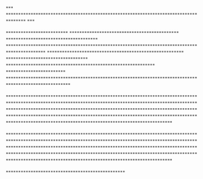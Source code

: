 """
"""""""""""""""""""""""""""""""""""""""""""""""""""""""""""""""""""""""""""""""""""""
"""


"""""""""""""""""""""""""
""""""""""""""""""""""""""""""""""""""""""""
"""""""""""""""""""""""""""""""""""""
"""""""""""""""""""""""""""""""""""""""""""""""""""""""""""""""""""""""""""""""""""""""""""""
"""""""""""""""""""""""""""""""""""""""""""""""""""""""
"""""""""""""""""""""""""""""""""
""""""""""""""""""""""""""""""""""""""""""""""""""""""""""""
""""""""""""""""""""""""
"""""""""""""""""""""""""""""""""""""""""""""""""""""""""""""""""""""""""""""""""""""""""""""""""""""""

"""""""""""""""""""""""""""""""""""""""""""""""""""""""""""""""""""""""""""""""""""""""""""""""""""""""""""""""""""""""""""""""""""""""""""""""""""""""""""""""""""""""""""""""""""""""""""""""""""""""""""""""""""""""""""""""""""""""""""""""""""""""""""""""""""""""""""""""""""""""""""""""""""""""""""""""""""""""""""""""""""""""""""""""""""""""""""""""""""""""""""""""""""""""

"""""""""""""""""""""""""""""""""""""""""""""""""""""""""""""""""""""""""""""""""""""""""""""""""""""""""""""""""""""""""""""""""""""""""""""""""""""""""""""""""""""""""""""""""""""""""""""""""""""""""""""""""""""""""""""""""""""""""""""""""""""""""""""""""""""""""""""""""""""""""""""""""""""""""""""""""""""""""""""""""""""""""""""""""""""""""""""""""""""""""""""""""""""""

""""""""""""""""""""""""""""""""""""""""""""""""